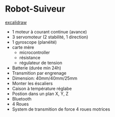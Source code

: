 # Robot-Suiveur
[excalidraw](https://excalidraw.com)
- 1 moteur à courant continue (avance)
- 3 servomoteur (2 stabilité, 1 direction)
- 1 gyroscope (planéité)
- carte mère
  - microcontroller
  - résistance
  - régulateur de tension
- Batterie (durée min 24h)
- Transmition par engrenage
- Dimension: 40mm/40mm/25mm
- Monter les éscaliers
- Caison à température réglabe
- Postion dans un plan X, Y, Z
- Bluetooth
- 4 Roues
- System de transmition de force 4 roues motrices

